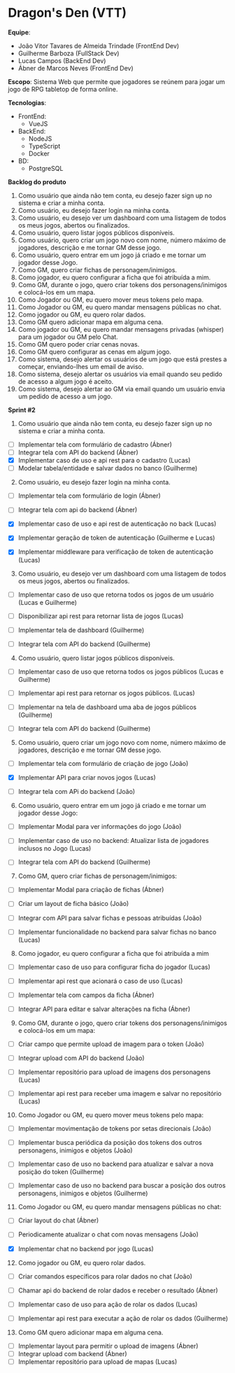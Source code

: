 # Dragon's Den (VTT)
**Equipe**:
  - João Vitor Tavares de Almeida Trindade (FrontEnd Dev)
  - Guilherme Barboza (FullStack Dev)
  - Lucas Campos (BackEnd Dev)
  - Ábner de Marcos Neves (FrontEnd Dev)

**Escopo**: Sistema Web que permite que jogadores se reúnem para jogar um jogo de RPG tabletop de forma online.

**Tecnologias**: 
  - FrontEnd:
    - VueJS
  - BackEnd:
    - NodeJS
    - TypeScript
    - Docker
  - BD:
    - PostgreSQL
  
**Backlog do produto**


1. Como usuário que ainda não tem conta, eu desejo fazer sign up no sistema e criar a minha conta.
2. Como usuário, eu desejo fazer login na minha conta.
3. Como usuário, eu desejo ver um dashboard com uma listagem de todos os meus jogos, abertos ou finalizados.
4. Como usuário, quero listar jogos públicos disponíveis.
5. Como usuário, quero criar um jogo novo com nome, número máximo de  jogadores, descrição e me tornar GM desse jogo.
6. Como usuário, quero entrar em um jogo já criado e me tornar um jogador desse Jogo.
7. Como GM, quero criar fichas de personagem/inimigos.
8. Como jogador, eu quero configurar a ficha que foi atribuída a mim.
9. Como GM, durante o jogo, quero criar tokens dos personagens/inimigos e colocá-los em um mapa.
10.  Como Jogador ou GM, eu quero mover meus tokens pelo mapa.
11.  Como Jogador ou GM, eu quero mandar mensagens públicas no chat.
12.  Como jogador ou GM, eu quero rolar dados.
13. Como GM quero adicionar mapa em alguma cena.
14. Como jogador ou GM, eu quero mandar mensagens privadas (whisper) para um jogador ou GM pelo Chat.
15. Como GM quero poder criar cenas novas.
16. Como GM quero configurar as cenas em algum jogo.
17. Como sistema, desejo alertar os usuários de um jogo que está prestes a começar, enviando-lhes um email de aviso.
18. Como sistema, desejo alertar os usuários via email quando seu pedido de acesso a algum jogo é aceito.
19. Como sistema, desejo alertar ao GM via email quando um usuário envia um pedido de acesso a um jogo.

**Sprint #2**
1. Como usuário que ainda não tem conta, eu desejo fazer sign up no sistema e criar a minha conta.
- [ ] Implementar tela com formulário de cadastro (Ábner)
- [ ] Integrar tela com API do backend (Ábner)
- [x] Implementar caso de uso e api rest para o cadastro (Lucas)
- [ ] Modelar tabela/entidade e salvar dados no banco (Guilherme)
 
2. Como usuário, eu desejo fazer login na minha conta.
- [ ] Implementar tela com formulário de login (Ábner)
- [ ] Integrar tela com api do backend (Ábner)
- [x] Implementar caso de uso e api rest de autenticação no back (Lucas)
- [x] Implementar geração de token de autenticação (Guilherme e Lucas)
- [x] Implementar middleware para verificação de token de autenticação (Lucas)


3. Como usuário, eu desejo ver um dashboard com uma listagem de todos os meus jogos, abertos ou finalizados.
- [ ] Implementar caso de uso que retorna todos os jogos de um usuário (Lucas e Guilherme)
- [ ] Disponibilizar api rest para retornar lista de jogos (Lucas)
- [ ] Implementar tela de dashboard (Guilherme)
- [ ] Integrar tela com API do backend (Guilherme)


4. Como usuário, quero listar jogos públicos disponíveis.
- [ ] Implementar caso de uso que retorna todos os jogos públicos (Lucas e Guilherme)
- [ ] Implementar api rest para retornar os jogos públicos. (Lucas)
- [ ] Implementar na tela de dashboard uma aba de jogos públicos (Guilherme)
- [ ] Integrar tela com API do backend (Guilherme)


5. Como usuário, quero criar um jogo novo com nome, número máximo de  jogadores, descrição e me tornar GM desse jogo.
- [ ] Implementar tela com formulário de criação de jogo (João)
- [x] Implementar API para criar novos jogos (Lucas)
- [ ] Integrar tela com APi do backend (João)


6. Como usuário, quero entrar em um jogo já criado e me tornar um jogador desse Jogo:
- [ ] Implementar Modal para ver informações do jogo (João)
- [ ] Implementar caso de uso no backend: Atualizar lista de jogadores inclusos no Jogo (Lucas)
- [ ] Integrar tela com API do backend (Guilherme)


7. Como GM, quero criar fichas de personagem/inimigos:
- [ ] Implementar Modal para criação de fichas (Ábner)
- [ ] Criar um layout de ficha básico (João)
- [ ] Integrar com API para salvar fichas e pessoas atribuídas (João)
- [ ] Implementar funcionalidade no backend para salvar fichas no banco (Lucas)


8. Como jogador, eu quero configurar a ficha que foi atribuída a mim
- [ ] Implementar caso de uso para configurar ficha do jogador (Lucas)
- [ ] Implementar api rest que acionará o caso de uso (Lucas)
- [ ] Implementar tela com campos da ficha (Ábner)
- [ ] Integrar API para editar e salvar alterações na ficha (Ábner)


9. Como GM, durante o jogo, quero criar tokens dos personagens/inimigos e colocá-los em um mapa:
- [ ] Criar campo que permite upload de imagem para o token (João)
- [ ] Integrar upload com API do backend (João)
- [ ] Implementar repositório para upload de imagens dos personagens  (Lucas)
- [ ] Implementar api rest para receber uma imagem e salvar no repositório (Lucas)


10.  Como Jogador ou GM, eu quero mover meus tokens pelo mapa:
- [ ] Implementar movimentação de tokens por setas direcionais (João)
- [ ] Implementar busca periódica da posição dos tokens dos outros personagens, inimigos e objetos (João)
- [ ] Implementar caso de uso no backend para atualizar e salvar a nova posição do token (Guilherme)
- [ ] Implementar caso de uso no backend para buscar a posição dos outros personagens, inimigos e objetos (Guilherme)


11.  Como Jogador ou GM, eu quero mandar mensagens públicas no chat:
- [ ] Criar layout do chat (Ábner)
- [ ] Periodicamente atualizar o chat com novas mensagens (João)
- [x] Implementar chat no backend por jogo (Lucas)


12.  Como jogador ou GM, eu quero rolar dados.
- [ ] Criar comandos específicos para rolar dados no chat (João)
- [ ] Chamar api do backend de rolar dados e receber o resultado (Ábner)
- [ ] Implementar caso de uso para ação de rolar os dados (Lucas)
- [ ] Implementar api rest para executar a ação de rolar os dados (Guilherme)


13. Como GM quero adicionar mapa em alguma cena.
- [ ] Implementar layout para permitir o upload de imagens (Ábner)
- [ ] Integrar upload com backend (Ábner)
- [ ] Implementar repositório para upload de mapas (Lucas)

